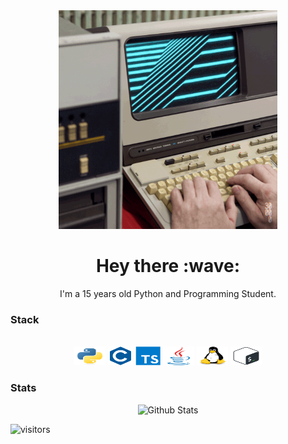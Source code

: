 <div align="center">
  <img height=350 width=350 src="./docs/typing.gif"></img>
  <h1>Hey there :wave:</h2>
</div>


<p align="center">I'm a 15 years old Python and Programming Student.</p>

<h3>Stack</h3>

<div style="display: inline_block" align="center"><br>
  <img alt="Py" height="30" width="50" src="https://raw.githubusercontent.com/devicons/devicon/master/icons/python/python-original.svg">
  <img alt="C" height="30" width="40" src="https://raw.githubusercontent.com/devicons/devicon/master/icons/c/c-plain.svg">
  <img alt="TS" height="30" width="40" src="https://raw.githubusercontent.com/devicons/devicon/master/icons/typescript/typescript-plain.svg">
  <img alt="Java" height="30" width="50" src="https://raw.githubusercontent.com/devicons/devicon/master/icons/java/java-original.svg">
  <img alt="Linux" height="30" width="50" src="https://raw.githubusercontent.com/devicons/devicon/master/icons/linux/linux-original.svg">
  <img alt="Bash" height="30" width="50" src="https://raw.githubusercontent.com/devicons/devicon/master/icons/bash/bash-original.svg">
</div>


<h3>Stats</h3>

<div align="center"> 
  <img alt="Github Stats" src="https://github-readme-stats.vercel.app/api?username=vlHan&count_private=true&line_height=21&show_icons=true&theme=dracula&hide_border=true" />

</div>

![visitors](https://komarev.com/ghpvc/?username=vlHan&color=blue)
